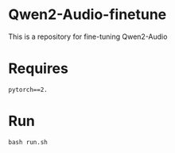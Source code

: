 # Qwen2-Audio-finetune
This is a repository for fine-tuning Qwen2-Audio
# Requires
```
pytorch==2.
```

# Run


```
bash run.sh
```
